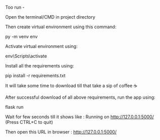 Too run -

Open the terminal/CMD in project directory

Then create virtual environment using this command:

py -m venv env

Activate virtual environment using:

env\Scripts\activate

Install all the requirements using:

pip install -r requirements.txt

It will take some time to download till that take a sip of coffee ☕

After successful download of all above requirements, run the app using:

flask run

Wait for few seconds till it shows like : Running on http://127.0.0.1:5000/ (Press CTRL+C to quit)

Then open this URL in browser : http://127.0.0.1:5000/
